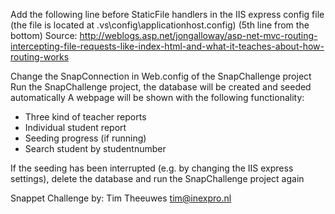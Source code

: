 Add the following line before StaticFile handlers in the IIS express config file (the file is located at .vs\config\applicationhost.config) (5th line from the bottom)
<add name="HtmlFileHandler" path="*.html" verb="GET" type="System.Web.Handlers.TransferRequestHandler" preCondition="integratedMode,runtimeVersionv4.0" />
Source: http://weblogs.asp.net/jongalloway/asp-net-mvc-routing-intercepting-file-requests-like-index-html-and-what-it-teaches-about-how-routing-works

Change the SnapConnection in Web.config of the SnapChallenge project
Run the SnapChallenge project, the database will be created and seeded automatically
A webpage will be shown with the following functionality:
- Three kind of teacher reports
- Individual student report
- Seeding progress (if running)
- Search student by studentnumber

If the seeding has been interrupted (e.g. by changing the IIS express settings), delete the database and run the SnapChallenge project again

Snappet Challenge by:
Tim Theeuwes
tim@inexpro.nl
